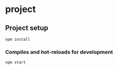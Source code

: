 # project

## Project setup
```
npm install
```

### Compiles and hot-reloads for development
```
npm start
```
